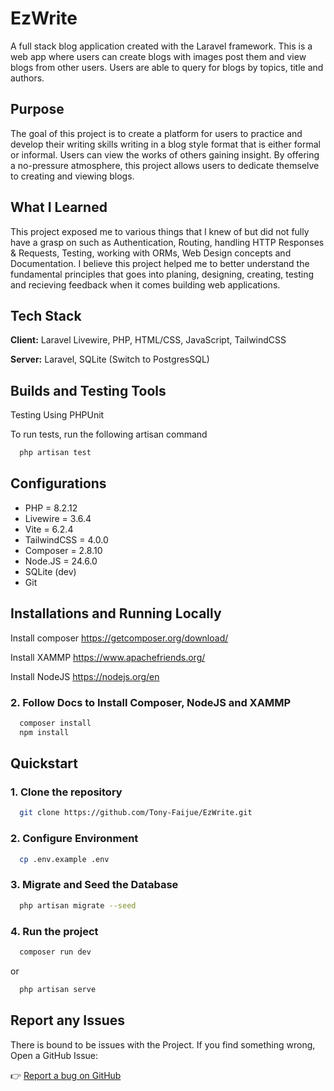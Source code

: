 # EzWrite

A full stack blog application created with the Laravel framework. This is a web app where users can create blogs with images post them and view blogs from other users. Users are able to query for blogs by topics, title and authors.

## Purpose

The goal of this project is to create a platform for users to practice and develop their writing skills writing in a blog style format that is either formal or informal. Users can view the works of others gaining insight. By offering a no-pressure atmosphere, this project allows users to dedicate themselve to creating and viewing blogs.

## What I Learned

This project exposed me to various things that I knew of but did not fully have a grasp on such as Authentication, Routing, handling HTTP Responses & Requests, Testing, working with ORMs, Web Design concepts and Documentation. I believe this project helped me to better understand the fundamental principles that goes into planing, designing, creating, testing and recieving feedback when it comes building web applications.

## Tech Stack

**Client:** Laravel Livewire, PHP, HTML/CSS, JavaScript, TailwindCSS

**Server:** Laravel, SQLite (Switch to PostgresSQL)

## Builds and Testing Tools

Testing Using PHPUnit

To run tests, run the following artisan command

```bash
  php artisan test
```

## Configurations

-   PHP = 8.2.12
-   Livewire = 3.6.4
-   Vite = 6.2.4
-   TailwindCSS = 4.0.0
-   Composer = 2.8.10
-   Node.JS = 24.6.0
-   SQLite (dev)
-   Git

## Installations and Running Locally

Install composer
https://getcomposer.org/download/

Install XAMMP
https://www.apachefriends.org/

Install NodeJS
https://nodejs.org/en

### 2. Follow Docs to Install Composer, NodeJS and XAMMP

```bash
  composer install
  npm install
```

## Quickstart

### 1. Clone the repository

```bash
  git clone https://github.com/Tony-Faijue/EzWrite.git
```

### 2. Configure Environment

```bash
  cp .env.example .env
```

### 3. Migrate and Seed the Database

```bash
  php artisan migrate --seed
```

### 4. Run the project

```bash
  composer run dev
```

or

```bash
  php artisan serve
```

## Report any Issues

There is bound to be issues with the Project.
If you find something wrong, Open a GitHub Issue:

👉 [Report a bug on GitHub](https://github.com/Tony-Faijue/EzWrite/issues)
